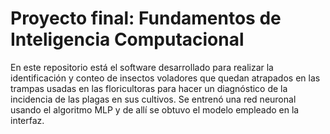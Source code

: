# Proyecto final: Fundamentos de Inteligencia Computacional
En este repositorio está el software desarrollado para realizar la identificación y conteo de insectos voladores que quedan atrapados en las trampas usadas en las floricultoras para hacer un diagnóstico de la incidencia de las plagas en sus cultivos. Se entrenó una red neuronal usando el algoritmo MLP y de allí se obtuvo el modelo empleado en la interfaz.
